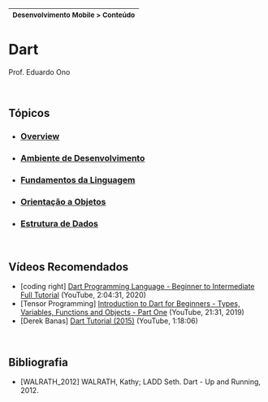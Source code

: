 | <sup>Desenvolvimento Mobile > Conteúdo</sup> |
| --- |

# Dart

Prof. Eduardo Ono

<br>

## Tópicos

* ### [Overview](./00-overview)

* ### [Ambiente de Desenvolvimento](./01-ambiente-de-desenvolvimento)

* ### [Fundamentos da Linguagem](./02-fundamentos)

* ### [Orientação a Objetos](./03-poo)

* ### [Estrutura de Dados](./04-estrutura-de-dados)

<br>

## Vídeos Recomendados

* [coding right] [Dart Programming Language - Beginner to Intermediate Full Tutorial](https://www.youtube.com/watch?v=afXXvBOWq14) (YouTube, 2:04:31, 2020)
* [Tensor Programming] [Introduction to Dart for Beginners - Types, Variables, Functions and Objects - Part One](https://www.youtube.com/watch?v=8F2uemqLwvE) (YouTube, 21:31, 2019)
* [Derek Banas] [Dart Tutorial (2015)](https://www.youtube.com/watch?v=OLjyCy-7U2U) (YouTube, 1:18:06)

<br>

## Bibliografia

* [WALRATH_2012] WALRATH, Kathy; LADD Seth. Dart - Up and Running, 2012.

<br>
